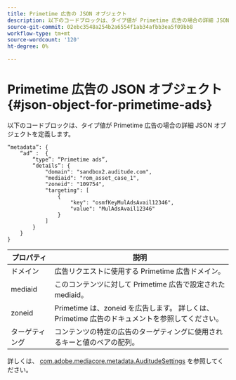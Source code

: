 ```yaml
---
title: Primetime 広告の JSON オブジェクト
description: 以下のコードブロックは、タイプ値が Primetime 広告の場合の詳細 JSON オブジェクトを定義します。
source-git-commit: 02ebc3548a254b2a6554f1ab34afbb3ea5f09bb8
workflow-type: tm+mt
source-wordcount: '120'
ht-degree: 0%

---
```


# Primetime 広告の JSON オブジェクト {#json-object-for-primetime-ads}

以下のコードブロックは、タイプ値が Primetime 広告の場合の詳細 JSON オブジェクトを定義します。

```
“metadata”: {
    “ad” :  {
        “type”: “Primetime ads”,
        “details”: {
            "domain": "sandbox2.auditude.com",
            "mediaid": "rom_asset_case_1",
            "zoneid": "109754",
            "targeting": [
                {
                    "key": "osmfKeyMulAdsAvail12346",
                    "value": "MulAdsAvail12346"
                }
            ]
        }
    }
}
```

| プロパティ | 説明 |
|---|---|
| ドメイン | 広告リクエストに使用する Primetime 広告ドメイン。 |
| mediaid | このコンテンツに対して Primetime 広告で設定された mediaid。 |
| zoneid | Primetime は、zoneid を広告します。 詳しくは、 Primetime 広告のドキュメントを参照してください。 |
| ターゲティング | コンテンツの特定の広告のターゲティングに使用されるキーと値のペアの配列。 |

詳しくは、 [com.adobe.mediacore.metadata.AuditudeSettings](https://help.adobe.com/en_US/primetime/api/psdk/javadoc/com/adobe/mediacore/metadata/AuditudeSettings.html) を参照してください。
